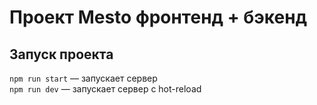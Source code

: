 # Проект Mesto фронтенд + бэкенд
## Запуск проекта

`npm run start` — запускает сервер   
`npm run dev` — запускает сервер с hot-reload
